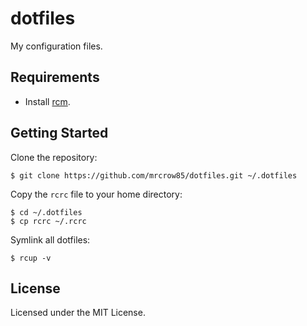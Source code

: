 # dotfiles

My configuration files.

## Requirements

- Install [rcm](https://github.com/thoughtbot/rcm).

## Getting Started

Clone the repository:

```
$ git clone https://github.com/mrcrow85/dotfiles.git ~/.dotfiles
```

Copy the `rcrc` file to your home directory:

```
$ cd ~/.dotfiles
$ cp rcrc ~/.rcrc
```

Symlink all dotfiles:

```
$ rcup -v
```

## License

Licensed under the MIT License.
